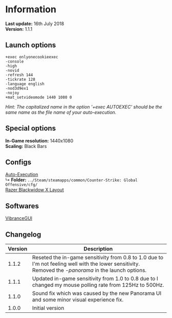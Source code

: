 # Information
**Last update:** 16th July 2018  
**Version:** 1.1.1  

## Launch options
```
+exec onlyonecookieexec 
-console 
-high 
-novid 
-refresh 144 
-tickrate 128 
-language english 
-nod3d9ex1 
-nojoy 
+mat_setvideomode 1440 1080 0
```
*Hint: The capitalized name in the option '+exec AUTOEXEC' should be the same name as the file name of your auto-execution.*  

## Special options
**In-Game resolution:** 1440x1080  
**Scaling:** Black Bars  

## Configs
[Auto-Execution](https://github.com/OnlyOneCookie/Game-Configurations/blob/master/Files/onlyonecookieexec.cfg)  
↳ **Folder:** `../Steam/steamapps/common/Counter-Strike: Global Offensive/cfg/`  
[Razer Blackwidow X Layout](https://github.com/OnlyOneCookie/Game-Configurations/blob/master/Files/csgo.RazerSynapse)

## Softwares
[VibranceGUI](https://vibrancegui.com/)

## Changelog
Version | Description
--- | ---
1.1.2 | Reseted the in-game sensitivity from 0.8 to 1.0 due to I'm not feeling well with the lower sensitivity.</br>Removed the *-panorama* in the launch options.
1.1.1 | Updated in-game sensitivity from 1.0 to 0.8 due to I changed my mouse polling rate from 125Hz to 500Hz.
1.1.0 | Sound fix which was caused by the new Panorama UI and some minor visual experience fix.
1.0.0 | Initial version
